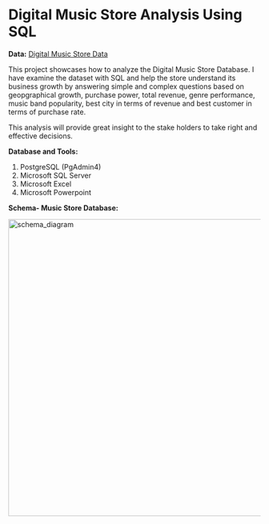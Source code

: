 # Digital Music Store Analysis Using SQL

**Data:** [Digital Music Store Data](https://github.com/souptik-d/Portfolio_projects/tree/main/Digital%20Music%20Store%20Analysis/Datasets)

This project showcases how to analyze the Digital Music Store Database. I have examine the dataset with SQL and help the store understand its business growth by answering simple and complex questions based on geopgraphical growth, purchase power, total revenue, genre performance, music band popularity, best city in terms of revenue and best customer in terms of purchase rate.

This analysis will provide great insight to the stake holders to take right and effective decisions.

**Database and Tools:**
1. PostgreSQL (PgAdmin4)
2. Microsoft SQL Server
3. Microsoft Excel
4. Microsoft Powerpoint

**Schema- Music Store Database:**

<img width="594" alt="schema_diagram" src="https://github.com/souptik-d/Portfolio_projects/assets/128696109/c1d7b65c-0cb7-4d13-9de4-f8059b666f7c">
